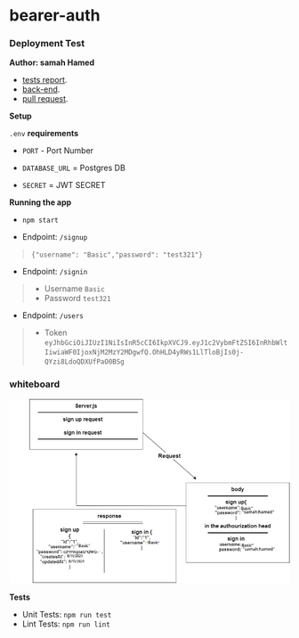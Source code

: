 # bearer-auth

### Deployment Test

**Author: samah Hamed**

- [tests report](https://github.com/samahhamed227/bearer-auth/actions).
- [back-end](https://samah-bearer-auth.herokuapp.com/).
- [pull request](https://github.com/samahhamed227/bearer-auth).

**Setup**

`.env` **requirements**

- `PORT` - Port Number

- `DATABASE_URL` = Postgres DB

- `SECRET` = JWT SECRET

**Running the app**

- `npm start`

- Endpoint: `/signup`

> `{"username": "Basic","password": "test321"}`


- Endpoint: `/signin`

> - Username `Basic`
> - Password `test321`


- Endpoint: `/users`

> - Token `eyJhbGciOiJIUzI1NiIsInR5cCI6IkpXVCJ9.eyJ1c2VybmFtZSI6InRhbWltIiwiaWF0IjoxNjM2MzY2MDgwfQ.OhHLD4yRWs1LlTloBjIs0j-QYzi8LdoQDXUfPaO0BSg`

### whiteboard 
![](samahuml.png)


**Tests**

- Unit Tests: `npm run test`
- Lint Tests: `npm run lint`